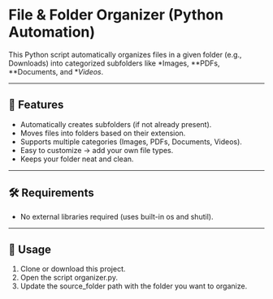 # File & Folder Organizer (Python Automation)

This Python script automatically organizes files in a given folder (e.g., Downloads) into categorized subfolders like *Images, **PDFs, **Documents, and **Videos*.

---

## 🚀 Features
- Automatically creates subfolders (if not already present).
- Moves files into folders based on their extension.
- Supports multiple categories (Images, PDFs, Documents, Videos).
- Easy to customize → add your own file types.
- Keeps your folder neat and clean.

---

## 🛠 Requirements
- No external libraries required (uses built-in os and shutil).

---

## 📌 Usage
1. Clone or download this project.
2. Open the script organizer.py.
3. Update the source_folder path with the folder you want to organize.